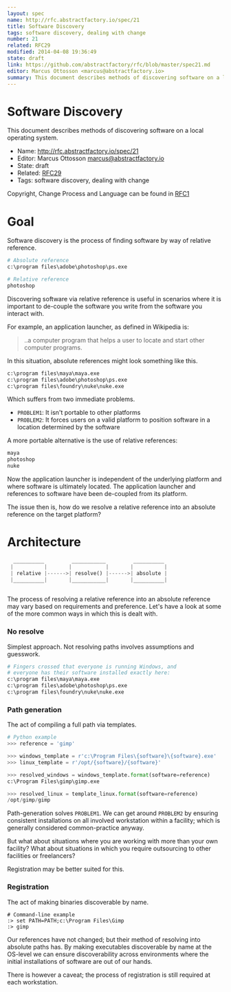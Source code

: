 ```yaml
---
layout: spec
name: http://rfc.abstractfactory.io/spec/21
title: Software Discovery
tags: software discovery, dealing with change
number: 21
related: RFC29
modified: 2014-04-08 19:36:49
state: draft
link: https://github.com/abstractfactory/rfc/blob/master/spec21.md
editor: Marcus Ottosson <marcus@abstractfactory.io>
summary: This document describes methods of discovering software on a local operating system.
---
```


# Software Discovery

This document describes methods of discovering software on a local operating system.

* Name: http://rfc.abstractfactory.io/spec/21
* Editor: Marcus Ottosson <marcus@abstractfactory.io>
* State: draft
* Related: [RFC29](http://rfc.abstractfactory.io/spec/29)
* Tags: software discovery, dealing with change

Copyright, Change Process and Language can be found in [RFC1](http://rfc.abstractfactory.io/spec/1)

# Goal

Software discovery is the process of finding software by way of relative reference.

```python
# Absolute reference
c:\program files\adobe\photoshop\ps.exe

# Relative reference
photoshop
```

Discovering software via relative reference is useful in scenarios where it is important to de-couple the software you write from the software you interact with.

For example, an application launcher, as defined in Wikipedia is:

> ..a computer program that helps a user to locate and start other computer programs.

In this situation, absolute references might look something like this.

```python
c:\program files\maya\maya.exe
c:\program files\adobe\photoshop\ps.exe
c:\program files\foundry\nuke\nuke.exe
```

Which suffers from two immediate problems.

* `PROBLEM1`: It isn't portable to other platforms 
* `PROBLEM2`: It forces users on a valid platform to position software in a location determined by the software

A more portable alternative is the use of relative references:

```python
maya
photoshop
nuke
```

Now the application launcher is independent of the underlying platform and where software is ultimately located. The application launcher and references to software have been de-coupled from its platform.

The issue then is, how do we resolve a relative reference into an absolute reference on the target platform?

# Architecture

```python
  __________         ___________         __________
 |          |       |           |       |          |
 | relative |------>| resolve() |------>| absolute |
 |__________|       |___________|       |__________|
 

```

The process of resolving a relative reference into an absolute reference may vary based on requirements and preference. Let's have a look at some of the more common ways in which this is dealt with.

### No resolve

Simplest approach. Not resolving paths involves assumptions and guesswork.

```python
# Fingers crossed that everyone is running Windows, and
# everyone has their software installed exactly here:
c:\program files\maya\maya.exe
c:\program files\adobe\photoshop\ps.exe
c:\program files\foundry\nuke\nuke.exe
```

### Path generation

The act of compiling a full path via templates.

```python
# Python example
>>> reference = 'gimp'

>>> windows_template = r'c:\Program Files\{software}\{software}.exe'
>>> linux_template = r'/opt/{software}/{software}'

>>> resolved_windows = windows_template.format(software=reference)
c:\Program Files\gimp\gimp.exe

>>> resolved_linux = template_linux.format(software=reference)
/opt/gimp/gimp
```

Path-generation solves `PROBLEM1`. We can get around `PROBLEM2` by ensuring consistent installations on all involved workstation within a facility; which is generally considered common-practice anyway.

But what about situations where you are working with more than your own facility? What about situations in which you require outsourcing to other facilities or freelancers?

Registration may be better suited for this.

### Registration

The act of making binaries discoverable by name.

```
# Command-line example
:> set PATH=PATH;c:\Program Files\Gimp
:> gimp
```

Our references have not changed; but their method of resolving into absolute paths has. By making executables discoverable by name at the OS-level we can ensure discoverability across environments where the initial installations of software are out of our hands.

There is however a caveat; the process of registration is still required at each workstation.
